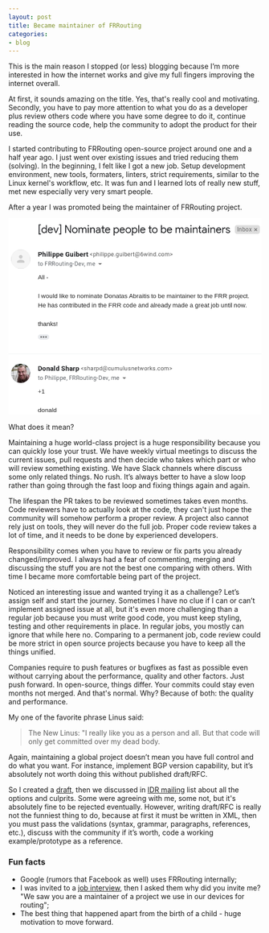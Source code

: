 ```yaml
---
layout: post
title: Became maintainer of FRRouting
categories:
- blog
---
```


This is the main reason I stopped (or less) blogging because I’m more interested in how the internet works and give my full fingers improving the internet overall.

At first, it sounds amazing on the title. Yes, that's really cool and motivating. Secondly, you have to pay more attention to what you do as a developer plus review others code where you have some degree to do it, continue reading the source code, help the community to adopt the product for their use.

I started contributing to FRRouting open-source project around one and a half year ago. I just went over existing issues and tried reducing them (solving). In the beginning, I felt like I got a new job. Setup development environment, new tools, formaters, linters, strict requirements, similar to the Linux kernel's workflow, etc. It was fun and I learned lots of really new stuff, met new especially very very smart people.

After a year I was promoted being the maintainer of FRRouting project.

![](/images/frr-maintainer.png)

What does it mean?

Maintaining a huge world-class project is a huge responsibility because you can quickly lose your trust. We have weekly virtual meetings to discuss the current issues, pull requests and then decide who takes which part or who will review something existing. We have Slack channels where discuss some only related things. No rush. It’s always better to have a slow loop rather than going through the fast loop and fixing things again and again.

The lifespan the PR takes to be reviewed sometimes takes even months. Code reviewers have to actually look at the code, they can't just hope the community will somehow perform a proper review. A project also cannot rely just on tools, they will never do the full job. Proper code review takes a lot of time, and it needs to be done by experienced developers.

Responsibility comes when you have to review or fix parts you already changed/improved. I always had a fear of commenting, merging and discussing the stuff you are not the best one comparing with others. With time I became more comfortable being part of the project.

Noticed an interesting issue and wanted trying it as a challenge? Let’s assign self and start the journey. Sometimes I have no clue if I can or can’t implement assigned issue at all, but it's even more challenging than a regular job because you must write good code, you must keep styling, testing and other requirements in place. In regular jobs, you mostly can ignore that while here no. Comparing to a permanent job, code review could be more strict in open source projects because you have to keep all the things unified.

Companies require to push features or bugfixes as fast as possible even without carrying about the performance, quality and other factors. Just push forward. In open-source, things differ. Your commits could stay even months not merged. And that's normal. Why? Because of both: the quality and performance.

My one of the favorite phrase Linus said:
>The New Linus: "I really like you as a person and all. But that code will only get committed over my dead body.

Again, maintaining a global project doesn’t mean you have full control and do what you want. For instance, implement BGP version capability, but it’s absolutely not worth doing this without published draft/RFC.

So I created a [draft](https://www.ietf.org/id/draft-abraitis-bgp-version-capability-01.txt), then we discussed in [IDR mailing](https://mailarchive.ietf.org/arch/browse/idr) list about all the options and culprits. Some were agreeing with me, some not, but it's absolutely fine to be rejected eventually. However, writing draft/RFC is really not the funniest thing to do, because at first it must be written in XML, then you must pass the validations (syntax, grammar, paragraphs, references, etc.), discuss with the community if it’s worth, code a working example/prototype as a reference.

### Fun facts

* Google (rumors that Facebook as well) uses FRRouting internally;
* I was invited to a [job interview](https://teltonika.lt), then I asked them why did you invite me? "We saw you are a maintainer of a project we use in our devices for routing";
* The best thing that happened apart from the birth of a child - huge motivation to move forward.
